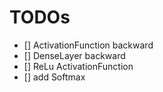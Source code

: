 # TODOs
- [] ActivationFunction backward
- [] DenseLayer backward
- [] ReLu ActivationFunction
- [] add Softmax
